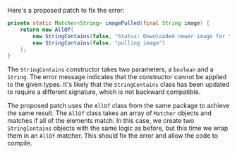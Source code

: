 Here's a proposed patch to fix the error:
```java
private static Matcher<String> imagePulled(final String image) {
    return new AllOf(
        new StringContains(false, "Status: Downloaded newer image for " + image),
        new StringContains(false, "pulling image")
    );
}
```
The `StringContains` constructor takes two parameters, a `boolean` and a `String`. The error message indicates that the constructor cannot be applied to the given types. It's likely that the `StringContains` class has been updated to require a different signature, which is not backward compatible.

The proposed patch uses the `AllOf` class from the same package to achieve the same result. The `AllOf` class takes an array of `Matcher` objects and matches if all of the elements match. In this case, we create two `StringContains` objects with the same logic as before, but this time we wrap them in an `AllOf` matcher. This should fix the error and allow the code to compile.